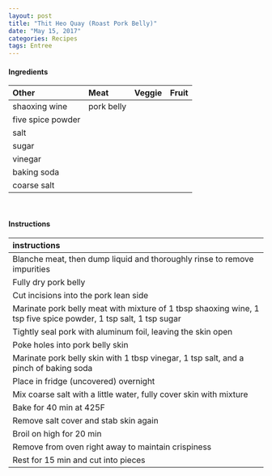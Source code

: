 ```yaml
---
layout: post
title: "Thit Heo Quay (Roast Pork Belly)"
date: "May 15, 2017"
categories: Recipes
tags: Entree
---
```









#### Ingredients

<table class = "presenttab">
 <thead>
  <tr>
   <th style="text-align:left;"> Other </th>
   <th style="text-align:left;"> Meat </th>
   <th style="text-align:left;"> Veggie </th>
   <th style="text-align:left;"> Fruit </th>
  </tr>
 </thead>
<tbody>
  <tr>
   <td style="text-align:left;"> shaoxing wine </td>
   <td style="text-align:left;"> pork belly </td>
   <td style="text-align:left;">  </td>
   <td style="text-align:left;">  </td>
  </tr>
  <tr>
   <td style="text-align:left;"> five spice powder </td>
   <td style="text-align:left;">  </td>
   <td style="text-align:left;">  </td>
   <td style="text-align:left;">  </td>
  </tr>
  <tr>
   <td style="text-align:left;"> salt </td>
   <td style="text-align:left;">  </td>
   <td style="text-align:left;">  </td>
   <td style="text-align:left;">  </td>
  </tr>
  <tr>
   <td style="text-align:left;"> sugar </td>
   <td style="text-align:left;">  </td>
   <td style="text-align:left;">  </td>
   <td style="text-align:left;">  </td>
  </tr>
  <tr>
   <td style="text-align:left;"> vinegar </td>
   <td style="text-align:left;">  </td>
   <td style="text-align:left;">  </td>
   <td style="text-align:left;">  </td>
  </tr>
  <tr>
   <td style="text-align:left;"> baking soda </td>
   <td style="text-align:left;">  </td>
   <td style="text-align:left;">  </td>
   <td style="text-align:left;">  </td>
  </tr>
  <tr>
   <td style="text-align:left;"> coarse salt </td>
   <td style="text-align:left;">  </td>
   <td style="text-align:left;">  </td>
   <td style="text-align:left;">  </td>
  </tr>
</tbody>
</table>

<br>

#### Instructions

<table class = "presenttabnoh">
 <thead>
  <tr>
   <th style="text-align:left;"> instructions </th>
  </tr>
 </thead>
<tbody>
  <tr>
   <td style="text-align:left;"> Blanche meat, then dump liquid and thoroughly rinse to remove impurities </td>
  </tr>
  <tr>
   <td style="text-align:left;"> Fully dry pork belly </td>
  </tr>
  <tr>
   <td style="text-align:left;"> Cut incisions into the pork lean side </td>
  </tr>
  <tr>
   <td style="text-align:left;"> Marinate pork belly meat with mixture of 1 tbsp shaoxing wine, 1 tsp five spice powder, 1 tsp salt, 1 tsp sugar </td>
  </tr>
  <tr>
   <td style="text-align:left;"> Tightly seal pork with aluminum foil, leaving the skin open </td>
  </tr>
  <tr>
   <td style="text-align:left;"> Poke holes into pork belly skin </td>
  </tr>
  <tr>
   <td style="text-align:left;"> Marinate pork belly skin with 1 tbsp vinegar, 1 tsp salt, and a pinch of baking soda </td>
  </tr>
  <tr>
   <td style="text-align:left;"> Place in fridge (uncovered) overnight </td>
  </tr>
  <tr>
   <td style="text-align:left;"> Mix coarse salt with a little water, fully cover skin with mixture </td>
  </tr>
  <tr>
   <td style="text-align:left;"> Bake for 40 min at 425F </td>
  </tr>
  <tr>
   <td style="text-align:left;"> Remove salt cover and stab skin again </td>
  </tr>
  <tr>
   <td style="text-align:left;"> Broil on high for 20 min </td>
  </tr>
  <tr>
   <td style="text-align:left;"> Remove from oven right away to maintain crispiness </td>
  </tr>
  <tr>
   <td style="text-align:left;"> Rest for 15 min and cut into pieces </td>
  </tr>
</tbody>
</table>

